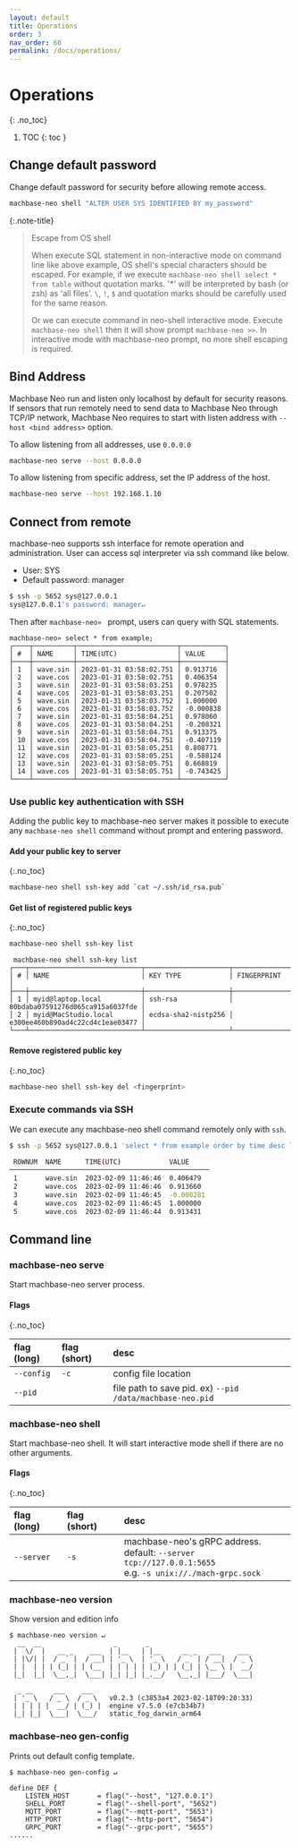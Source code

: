 ```yaml
---
layout: default
title: Operations
order: 3
nav_order: 60
permalink: /docs/operations/
---
```


# Operations
{: .no_toc}

1. TOC
{: toc }

## Change default password

Change default password for security before allowing remote access.

```sh
machbase-neo shell "ALTER USER SYS IDENTIFIED BY my_password"
```

{:.note-title}
> Escape from OS shell
>
> When execute SQL statement in non-interactive mode on command line like above example,
> OS shell's special characters should be escaped.
> For example, if we execute `machbase-neo shell select * from table` without quotation marks.
> '*' will be interpreted by bash (or zsh) as 'all files'.
> `\`, `!`, `$` and quotation marks should be carefully used for the same reason.
>
> Or we can execute command in neo-shell interactive mode.
> Execute `machbase-neo shell` then it will show prompt `machbase-neo >>`.
> In interactive mode with machbase-neo prompt, no more shell escaping is required.

## Bind Address

Machbase Neo run and listen only localhost by default for security reasons. If sensors that run remotely need to send data to Machbase Neo through TCP/IP network, Machbase Neo requires to start with listen address with `--host <bind address>` option.

To allow listening from all addresses, use `0.0.0.0`

```sh
machbase-neo serve --host 0.0.0.0
```

To allow listening from specific address, set the IP address of the host.

```sh
machbase-neo serve --host 192.168.1.10
```

## Connect from remote

machbase-neo supports ssh interface for remote operation and administration.
User can access sql interpreter via ssh command like below.

- User: SYS
- Default password: manager

```sh
$ ssh -p 5652 sys@127.0.0.1
sys@127.0.0.1's password: manager↵
```

Then after `machbase-neo» ` prompt, users can query with SQL statements.

```
machbase-neo» select * from example;
┌────┬──────────┬─────────────────────────┬───────────┐
│ #  │ NAME     │ TIME(UTC)               │ VALUE     │
├────┼──────────┼─────────────────────────┼───────────┤
│ 1  │ wave.sin │ 2023-01-31 03:58:02.751 │ 0.913716  │
│ 2  │ wave.cos │ 2023-01-31 03:58:02.751 │ 0.406354  │
│ 3  │ wave.sin │ 2023-01-31 03:58:03.251 │ 0.978235  │
│ 4  │ wave.cos │ 2023-01-31 03:58:03.251 │ 0.207502  │
│ 5  │ wave.sin │ 2023-01-31 03:58:03.752 │ 1.000000  │
│ 6  │ wave.cos │ 2023-01-31 03:58:03.752 │ -0.000838 │
│ 7  │ wave.sin │ 2023-01-31 03:58:04.251 │ 0.978060  │
│ 8  │ wave.cos │ 2023-01-31 03:58:04.251 │ -0.208321 │
│ 9  │ wave.sin │ 2023-01-31 03:58:04.751 │ 0.913375  │
│ 10 │ wave.cos │ 2023-01-31 03:58:04.751 │ -0.407119 │
│ 11 │ wave.sin │ 2023-01-31 03:58:05.251 │ 0.808771  │
│ 12 │ wave.cos │ 2023-01-31 03:58:05.251 │ -0.588124 │
│ 13 │ wave.sin │ 2023-01-31 03:58:05.751 │ 0.668819  │
│ 14 │ wave.cos │ 2023-01-31 03:58:05.751 │ -0.743425 │
└────┴──────────┴─────────────────────────┴───────────┘
```

### Use public key authentication with SSH

Adding the public key to machbase-neo server makes it possible to execute any `machbase-neo shell` command without prompt and entering password.

#### Add your public key to server
{:.no_toc}

```sh
machbase-neo shell ssh-key add `cat ~/.ssh/id_rsa.pub`
```

#### Get list of registered public keys
{:.no_toc}

```sh
machbase-neo shell ssh-key list
```

```
 machbase-neo shell ssh-key list
┌───┬────────────────────────────┬─────────────────────┬──────────────────────────────────┐
│ # │ NAME                       │ KEY TYPE            │ FINGERPRINT                      │
├───┼────────────────────────────┼─────────────────────┼──────────────────────────────────┤
│ 1 │ myid@laptop.local          │ ssh-rsa             │ 80bdaba07591276d065ca915a6037fde │
│ 2 │ myid@MacStudio.local       │ ecdsa-sha2-nistp256 │ e300ee460b890ad4c22cd4c1eae03477 │
└───┴────────────────────────────┴─────────────────────┴──────────────────────────────────┘
```

#### Remove registered public key
{:.no_toc}


```sh
machbase-neo shell ssh-key del <fingerprint>
```

### Execute commands via SSH

We can execute any machbase-neo shell command remotely only with `ssh`.

```sh
$ ssh -p 5652 sys@127.0.0.1 'select * from example order by time desc limit 5'↵

 ROWNUM  NAME      TIME(UTC)            VALUE     
──────────────────────────────────────────────────
 1       wave.sin  2023-02-09 11:46:46  0.406479  
 2       wave.cos  2023-02-09 11:46:46  0.913660  
 3       wave.sin  2023-02-09 11:46:45  -0.000281 
 4       wave.cos  2023-02-09 11:46:45  1.000000  
 5       wave.cos  2023-02-09 11:46:44  0.913431  
```

## Command line

### machbase-neo serve

Start machbase-neo server process.

#### Flags
{:.no_toc}

| flag (long)     | flag (short) | desc                                                      |
|:----------------|:-------------|:----------------------------------------------------------|
| `--config`      | `-c`         | config file location                                      |
| `--pid`         |              | file path to save pid. ex) `--pid /data/machbase-neo.pid` |


### machbase-neo shell

Start machbase-neo shell. It will start interactive mode shell if there are no other arguments.

#### Flags
{:.no_toc}

| flag (long)     | flag (short) | desc                                                      |
|:----------------|:-------------|:----------------------------------------------------------|
| `--server`      | `-s`         | machbase-neo's gRPC address. <br/> default: `--server tcp://127.0.0.1:5655` <br/> e.g. `-s unix://./mach-grpc.sock` |


### machbase-neo version

Show version and edition info

```
$ machbase-neo version ↵
  __  __                  _       _                          
 |  \/  |   __ _    ___  | |__   | |__     __ _   ___    ___ 
 | |\/| |  / _` |  / __| | '_ \  | '_ \   / _` | / __|  / _ \
 | |  | | | (_| | | (__  | | | | | |_) | | (_| | \__ \ |  __/
 |_|  |_|  \__,_|  \___| |_| |_| |_.__/   \__,_| |___/  \___|
                                                                                    
  _ __     ___    ___  
 | '_ \   / _ \  / _ \   v0.2.3 (c3853a4 2023-02-18T09:20:33)
 | | | | |  __/ | (_) |  engine v7.5.0 (e7cb34b7)
 |_| |_|  \___|  \___/   static_fog_darwin_arm64
```

### machbase-neo gen-config

Prints out default config template.

```
$ machbase-neo gen-config ↵

define DEF {
    LISTEN_HOST       = flag("--host", "127.0.0.1")
    SHELL_PORT        = flag("--shell-port", "5652")
    MQTT_PORT         = flag("--mqtt-port", "5653")
    HTTP_PORT         = flag("--http-port", "5654")
    GRPC_PORT         = flag("--grpc-port", "5655")
......
```
